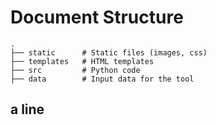 # Document Structure


 
    .
    ├── static      # Static files (images, css)
    ├── templates   # HTML templates
    ├── src         # Python code
    ├── data        # Input data for the tool


a line
---